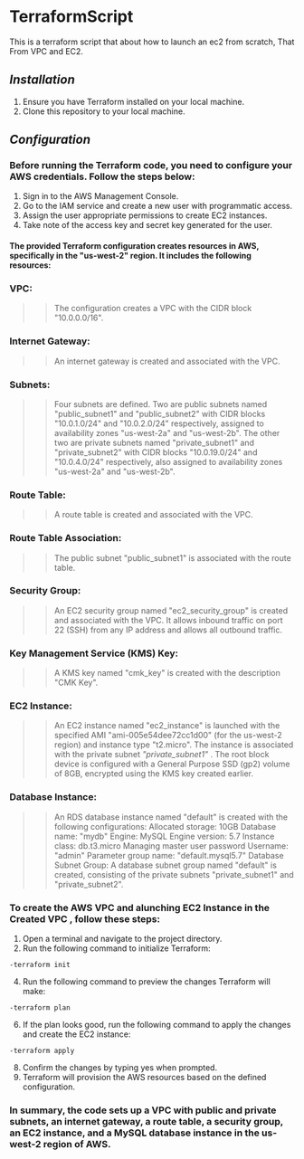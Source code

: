# TerraformScript
This is a terraform script that about how to launch an ec2 from scratch, That From VPC and EC2.

## _**Installation**_

1. Ensure you have Terraform installed on your local machine.
2. Clone this repository to your local machine.

## _**Configuration**_

### Before running the Terraform code, you need to configure your AWS credentials. Follow the steps below:

1. Sign in to the AWS Management Console.
2. Go to the IAM service and create a new user with programmatic access.
3. Assign the user appropriate permissions to create EC2 instances.
4. Take note of the access key and secret key generated for the user.


#### The provided Terraform configuration creates resources in AWS, specifically in the "us-west-2" region. It includes the following resources:

### VPC: 
>> The configuration creates a VPC with the CIDR block "10.0.0.0/16".

### Internet Gateway: 
>> An internet gateway is created and associated with the VPC.

### Subnets: 
>> Four subnets are defined. Two are public subnets named "public_subnet1" and "public_subnet2" with CIDR blocks "10.0.1.0/24" and "10.0.2.0/24" respectively, assigned to availability zones "us-west-2a" and "us-west-2b". The other two are private subnets named "private_subnet1" and "private_subnet2" with CIDR blocks "10.0.19.0/24" and "10.0.4.0/24" respectively, also assigned to availability zones "us-west-2a" and "us-west-2b".

### Route Table: 
>> A route table is created and associated with the VPC.

### Route Table Association: 
>> The public subnet "public_subnet1" is associated with the route table.

### Security Group: 
>> An EC2 security group named "ec2_security_group" is created and associated with the VPC. It allows inbound traffic on port 22 (SSH) from any IP address and allows all outbound traffic.

### Key Management Service (KMS) Key: 
>> A KMS key named "cmk_key" is created with the description "CMK Key".

### EC2 Instance: 
>> An EC2 instance named "ec2_instance" is launched with the specified AMI "ami-005e54dee72cc1d00" (for the us-west-2 region) and instance type "t2.micro". The instance is associated with the private subnet *"private_subnet1"* . The root block device is configured with a General Purpose SSD (gp2) volume of 8GB, encrypted using the KMS key created earlier.

### Database Instance: 
>> An RDS database instance named "default" is created with the following configurations:
Allocated storage: 10GB
Database name: "mydb"
Engine: MySQL
Engine version: 5.7
Instance class: db.t3.micro
Managing master user password
Username: "admin"
Parameter group name: "default.mysql5.7"
Database Subnet Group: A database subnet group named "default" is created, consisting of the private subnets "private_subnet1" and "private_subnet2".

### To create the AWS VPC and alunching EC2 Instance in the Created VPC , follow these steps:

1. Open a terminal and navigate to the project directory.
2. Run the following command to initialize Terraform:
```
-terraform init
```
4. Run the following command to preview the changes Terraform will make:
```
-terraform plan
```
6. If the plan looks good, run the following command to apply the changes and create the EC2 instance:
```
-terraform apply
```
8. Confirm the changes by typing yes when prompted.
9. Terraform will provision the AWS resources based on the defined configuration.

### In summary, the code sets up a VPC with public and private subnets, an internet gateway, a route table, a security group, an EC2 instance, and a MySQL database instance in the us-west-2 region of AWS.
